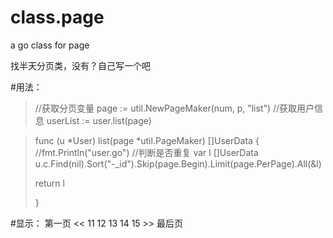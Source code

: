 class.page
==========

a go class for page 

找半天分页类，没有？自己写一个吧

#用法：


> //获取分页变量
>page := util.NewPageMaker(num, p, "list")
>//获取用户信息
>userList := user.list(page)

>func (u *User) list(page *util.PageMaker) []UserData {
>    //fmt.Println("user.go")
>    //判断是否重复
>    var l []UserData
>    u.c.Find(nil).Sort("-_id").Skip(page.Begin).Limit(page.PerPage).All(&l)
>   
>    return l
>   
>}


#显示：
第一页 << 11 12 13 14 15 >> 最后页
